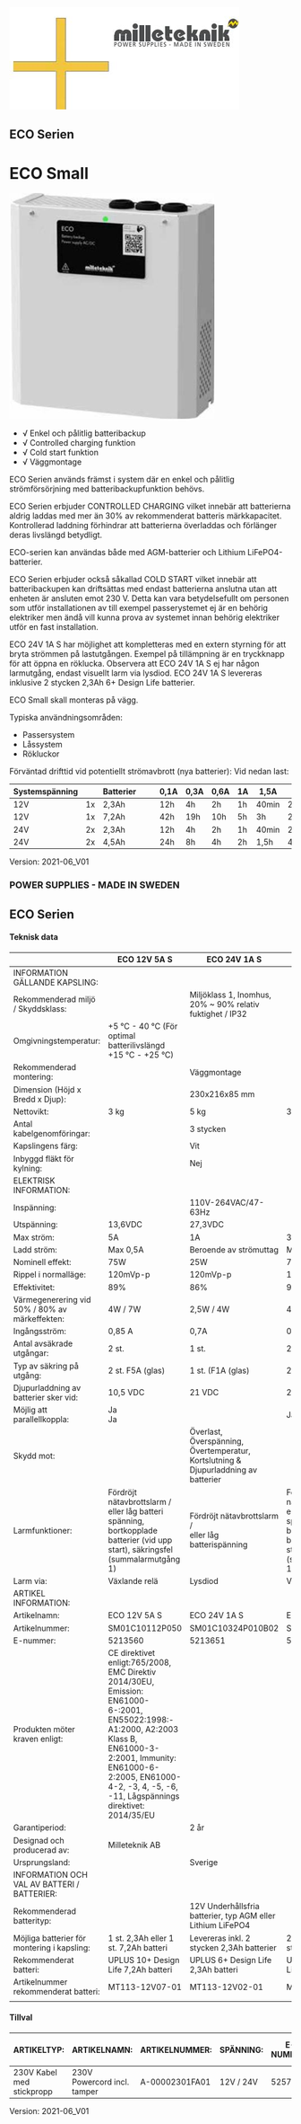 ![](images/_page_0_Picture_0.jpeg)

## ECO Serien

# ECO Small

![](images/_page_0_Picture_3.jpeg)

- √ Enkel och pålitlig batteribackup
- √ Controlled charging funktion
- √ Cold start funktion
- √ Väggmontage

ECO Serien används främst i system där en enkel och pålitlig strömförsörjning med batteribackupfunktion behövs.

ECO Serien erbjuder CONTROLLED CHARGING vilket innebär att batterierna aldrig laddas med mer än 30% av rekommenderat batteris märkkapacitet. Kontrollerad laddning förhindrar att batterierna överladdas och förlänger deras livslängd betydligt.

ECO-serien kan användas både med AGM-batterier och Lithium LiFePO4-batterier.

ECO Serien erbjuder också såkallad COLD START vilket innebär att batteribackupen kan driftsättas med endast batterierna anslutna utan att enheten är ansluten emot 230 V. Detta kan vara betydelsefullt om personen som utför installationen av till exempel passerystemet ej är en behörig elektriker men ändå vill kunna prova av systemet innan behörig elektriker utför en fast installation.

ECO 24V 1A S har möjlighet att kompletteras med en extern styrning för att bryta strömmen på lastutgången. Exempel på tillämpning är en tryckknapp för att öppna en röklucka. Observera att ECO 24V 1A S ej har någon larmutgång, endast visuellt larm via lysdiod. ECO 24V 1A S levereras inklusive 2 stycken 2,3Ah 6+ Design Life batterier.

ECO Small skall monteras på vägg.

Typiska användningsområden:

- Passersystem
- Låssystem
- Rökluckor

Förväntad drifttid vid potentiellt strömavbrott (nya batterier): Vid nedan last:

| Systemspänning |    | Batterier |  |  | 0,1A | 0,3A | 0,6A | 1A | 1,5A  | 2A    |
|----------------|----|-----------|--|--|------|------|------|----|-------|-------|
| 12V            | 1x | 2,3Ah     |  |  | 12h  | 4h   | 2h   | 1h | 40min | 20min |
| 12V            | 1x | 7,2Ah     |  |  | 42h  | 19h  | 10h  | 5h | 3h    | 2h    |
| 24V            | 2x | 2,3Ah     |  |  | 12h  | 4h   | 2h   | 1h | 40min | 20min |
| 24V            | 2x | 4,5Ah     |  |  | 24h  | 8h   | 4h   | 2h | 1,5h  | 40min |

Version: 2021-06_V01

### POWER SUPPLIES - MADE IN SWEDEN

## ECO Serien

#### Teknisk data

|                                                | ECO 12V 5A S                                                                                                                                                                                                                                    | ECO 24V 1A S                                                                       | ECO 24V 3A S                                                                                                                         |  |  |  |
|------------------------------------------------|-------------------------------------------------------------------------------------------------------------------------------------------------------------------------------------------------------------------------------------------------|------------------------------------------------------------------------------------|--------------------------------------------------------------------------------------------------------------------------------------|--|--|--|
| INFORMATION GÄLLANDE KAPSLING:                 |                                                                                                                                                                                                                                                 |                                                                                    |                                                                                                                                      |  |  |  |
| Rekommenderad miljö / Skyddsklass:             |                                                                                                                                                                                                                                                 | Miljöklass 1, Inomhus, 20% ~ 90% relativ fuktighet / IP32                          |                                                                                                                                      |  |  |  |
| Omgivningstemperatur:                          | +5 °C - 40 °C (För optimal batterilivslängd +15 °C - +25 °C)                                                                                                                                                                                    |                                                                                    |                                                                                                                                      |  |  |  |
| Rekommenderad montering:                       |                                                                                                                                                                                                                                                 | Väggmontage                                                                        |                                                                                                                                      |  |  |  |
| Dimension (Höjd x Bredd x Djup):               |                                                                                                                                                                                                                                                 | 230x216x85 mm                                                                      |                                                                                                                                      |  |  |  |
| Nettovikt:                                     | 3 kg                                                                                                                                                                                                                                            | 5 kg                                                                               | 3 kg                                                                                                                                 |  |  |  |
| Antal kabelgenomföringar:                      |                                                                                                                                                                                                                                                 | 3 stycken                                                                          |                                                                                                                                      |  |  |  |
| Kapslingens färg:                              |                                                                                                                                                                                                                                                 | Vit                                                                                |                                                                                                                                      |  |  |  |
| Inbyggd fläkt för kylning:                     |                                                                                                                                                                                                                                                 | Nej                                                                                |                                                                                                                                      |  |  |  |
| ELEKTRISK INFORMATION:                         |                                                                                                                                                                                                                                                 |                                                                                    |                                                                                                                                      |  |  |  |
| Inspänning:                                    |                                                                                                                                                                                                                                                 | 110V-264VAC/47-63Hz                                                                |                                                                                                                                      |  |  |  |
| Utspänning:                                    | 13,6VDC                                                                                                                                                                                                                                         | 27,3VDC                                                                            |                                                                                                                                      |  |  |  |
| Max ström:                                     | 5A                                                                                                                                                                                                                                              | 1A                                                                                 | 3A                                                                                                                                   |  |  |  |
| Ladd ström:                                    | Max 0,5A                                                                                                                                                                                                                                        | Beroende av strömuttag                                                             | Max 0,5A                                                                                                                             |  |  |  |
| Nominell effekt:                               | 75W                                                                                                                                                                                                                                             | 25W                                                                                | 75W                                                                                                                                  |  |  |  |
| Rippel i normalläge:                           | 120mVp-p                                                                                                                                                                                                                                        | 120mVp-p                                                                           | 150mVp-p                                                                                                                             |  |  |  |
| Effektivitet:                                  | 89%                                                                                                                                                                                                                                             | 86%                                                                                | 90%                                                                                                                                  |  |  |  |
| Värmegenerering vid 50% / 80% av märkeffekten: | 4W / 7W                                                                                                                                                                                                                                         | 2,5W / 4W                                                                          | 4W / 7W                                                                                                                              |  |  |  |
| Ingångsström:                                  | 0,85 A                                                                                                                                                                                                                                          | 0,7A                                                                               | 0,85 A                                                                                                                               |  |  |  |
| Antal avsäkrade utgångar:                      | 2 st.                                                                                                                                                                                                                                           | 1 st.                                                                              | 2 st.                                                                                                                                |  |  |  |
| Typ av säkring på utgång:                      | 2 st. F5A (glas)                                                                                                                                                                                                                                | 1 st. (F1A (glas)                                                                  | 2 st. F3A (glas)                                                                                                                     |  |  |  |
| Djupurladdning av batterier sker vid:          | 10,5 VDC                                                                                                                                                                                                                                        | 21 VDC                                                                             | 21 VDC                                                                                                                               |  |  |  |
| Möjlig att parallellkoppla:                    | Ja<br>Ja                                                                                                                                                                                                                                        |                                                                                    | Ja                                                                                                                                   |  |  |  |
| Skydd mot:                                     |                                                                                                                                                                                                                                                 | Överlast, Överspänning, Övertemperatur, Kortslutning & Djupurladdning av batterier |                                                                                                                                      |  |  |  |
| Larmfunktioner:                                | Fördröjt nätavbrottslarm / eller låg batteri<br>spänning, bortkopplade batterier (vid upp<br>start), säkringsfel (summalarmutgång 1)                                                                                                            | Fördröjt nätavbrottslarm /<br>eller låg batterispänning                            | Fördröjt nätavbrottslarm / eller låg batteri<br>spänning, bortkopplade batterier (vid upp<br>start), säkringsfel (summalarmutgång 1) |  |  |  |
| Larm via:                                      | Växlande relä                                                                                                                                                                                                                                   | Lysdiod                                                                            | Växlande relä                                                                                                                        |  |  |  |
| ARTIKEL INFORMATION:                           |                                                                                                                                                                                                                                                 |                                                                                    |                                                                                                                                      |  |  |  |
| Artikelnamn:                                   | ECO 12V 5A S                                                                                                                                                                                                                                    | ECO 24V 1A S                                                                       | ECO 24V 3A S                                                                                                                         |  |  |  |
| Artikelnummer:                                 | SM01C10112P050                                                                                                                                                                                                                                  | SM01C10324P010B02                                                                  | SM01C10124P030                                                                                                                       |  |  |  |
| E-nummer:                                      | 5213560                                                                                                                                                                                                                                         | 5213651                                                                            | 5213516                                                                                                                              |  |  |  |
| Produkten möter kraven enligt:                 | CE direktivet enligt:765/2008, EMC Direktiv 2014/30EU, Emission: EN61000-6-:2001, EN55022:1998:-A1:2000, A2:2003 Klass B,<br>EN61000-3-2:2001, Immunity: EN61000-6-2:2005, EN61000-4-2, -3, 4, -5, -6, -11, Lågspännings direktivet: 2014/35/EU |                                                                                    |                                                                                                                                      |  |  |  |
| Garantiperiod:                                 |                                                                                                                                                                                                                                                 | 2 år                                                                               |                                                                                                                                      |  |  |  |
| Designad och producerad av:                    | Milleteknik AB                                                                                                                                                                                                                                  |                                                                                    |                                                                                                                                      |  |  |  |
| Ursprungsland:                                 |                                                                                                                                                                                                                                                 | Sverige                                                                            |                                                                                                                                      |  |  |  |
| INFORMATION OCH VAL AV BATTERI / BATTERIER:    |                                                                                                                                                                                                                                                 |                                                                                    |                                                                                                                                      |  |  |  |
| Rekommenderad batterityp:                      |                                                                                                                                                                                                                                                 | 12V Underhållsfria batterier, typ AGM eller Lithium LiFePO4                        |                                                                                                                                      |  |  |  |
| Möjliga batterier för montering i kapsling:    | 1 st. 2,3Ah eller 1 st. 7,2Ah batteri                                                                                                                                                                                                           | Levereras inkl. 2 stycken 2,3Ah batterier                                          | 2 st 2,3Ah eller 2 st. 4,5Ah batterier                                                                                               |  |  |  |
| Rekommenderat batteri:                         | UPLUS 10+ Design Life 7,2Ah batteri                                                                                                                                                                                                             | UPLUS 6+ Design Life 2,3Ah batteri                                                 | UPLUS 6+ Design Life 4,5Ah batteri                                                                                                   |  |  |  |
| Artikelnummer rekommenderat batteri:           | MT113-12V07-01                                                                                                                                                                                                                                  | MT113-12V02-01                                                                     | MT113-12V04-01                                                                                                                       |  |  |  |
|                                                |                                                                                                                                                                                                                                                 |                                                                                    |                                                                                                                                      |  |  |  |

#### Tillval

| ARTIKELTYP:               | ARTIKELNAMN:                | ARTIKELNUMMER: | SPÄNNING: | E-NUMMER: | MAX MÖJLIGT ANTAL: |
|---------------------------|-----------------------------|----------------|-----------|-----------|--------------------|
| 230V Kabel med stickpropp | 230V Powercord incl. tamper | A-00002301FA01 | 12V / 24V | 5257446   | 1x                 |

Version: 2021-06_V01